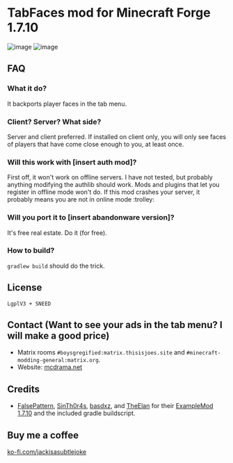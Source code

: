 # TabFaces mod for Minecraft Forge 1.7.10

![image](https://user-images.githubusercontent.com/19153947/185711682-2a7b05fb-9ee4-43bd-99ce-97da12f37a10.png)
![image](https://user-images.githubusercontent.com/19153947/185711658-365ad234-8264-4ac5-af0c-93f1658ae176.png)


## FAQ
### What it do?
It backports player faces in the tab menu.

### Client? Server? What side?
Server and client preferred. If installed on client only, you will only see faces of players that have come close enough to you, at least once.

### Will this work with [insert auth mod]?
First off, it won't work on offline servers. I have not tested, but probably anything modifying the authlib should work. Mods and plugins that let you register in offline mode won't do.
If this mod crashes your server, it probably means you are not in online mode :trolley:

### Will you port it to [insert abandonware version]?
It's free real estate. Do it (for free).

### How to build?
`gradlew build` should do the trick.

## License
`LgplV3 + SNEED`

## Contact (Want to see your ads in the tab menu? I will make a good price)
* Matrix rooms `#boysgregified:matrix.thisisjoes.site` and `#minecraft-modding-general:matrix.org`.
* Website: [mcdrama.net](https://www.mcdrama.net/)

## Credits
* [FalsePattern](https://github.com/FalsePattern), [SinTh0r4s](https://github.com/SinTh0r4s), [basdxz](https://github.com/basdxz), and [TheElan](https://github.com/TheElan) for their [ExampleMod 1.7.10](https://github.com/FalsePattern/ExampleMod1.7.10) and the included gradle buildscript.

## Buy me a coffee
[ko-fi.com/jackisasubtlejoke](https://ko-fi.com/jackisasubtlejoke)